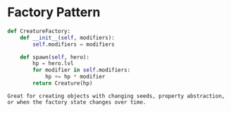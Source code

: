 # Factory Pattern

```python
def CreatureFactory:
    def __init__(self, modifiers):
        self.modifiers = modifiers

    def spawn(self, hero):
        hp = hero.lvl
        for modifier in self.modifiers:
            hp += hp * modifier
        return Creature(hp)
```

~~~admonish info title="Split creation from use"
Great for creating objects with changing seeds, property abstraction, or when the factory state changes over time.
~~~